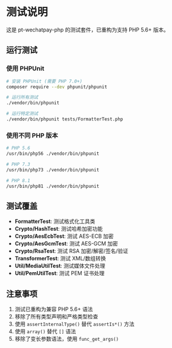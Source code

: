 # 测试说明

这是 pt-wechatpay-php 的测试套件，已重构为支持 PHP 5.6+ 版本。

## 运行测试

### 使用 PHPUnit

```bash
# 安装 PHPUnit (需要 PHP 7.0+)
composer require --dev phpunit/phpunit

# 运行所有测试
./vendor/bin/phpunit

# 运行特定测试
./vendor/bin/phpunit tests/FormatterTest.php
```

### 使用不同 PHP 版本

```bash
# PHP 5.6
/usr/bin/php56 ./vendor/bin/phpunit

# PHP 7.3
/usr/bin/php73 ./vendor/bin/phpunit

# PHP 8.1
/usr/bin/php81 ./vendor/bin/phpunit
```

## 测试覆盖

- **FormatterTest**: 测试格式化工具类
- **Crypto/HashTest**: 测试哈希加密功能
- **Crypto/AesEcbTest**: 测试 AES-ECB 加密
- **Crypto/AesGcmTest**: 测试 AES-GCM 加密
- **Crypto/RsaTest**: 测试 RSA 加密/解密/签名/验证
- **TransformerTest**: 测试 XML/数组转换
- **Util/MediaUtilTest**: 测试媒体文件处理
- **Util/PemUtilTest**: 测试 PEM 证书处理

## 注意事项

1. 测试已重构为兼容 PHP 5.6+ 语法
2. 移除了所有类型声明和严格类型检查
3. 使用 `assertInternalType()` 替代 `assertIs*()` 方法
4. 使用 `array()` 替代 `[]` 语法
5. 移除了变长参数语法，使用 `func_get_args()`
